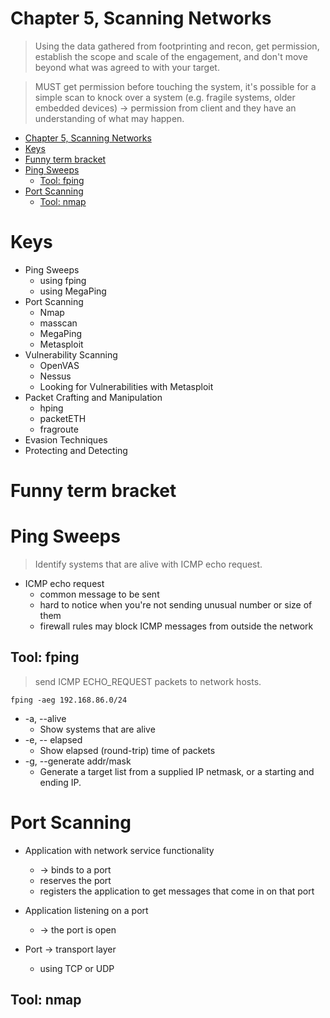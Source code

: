 # Chapter 5, Scanning Networks
> Using the data gathered from footprinting and recon, get permission, establish the scope and scale of the engagement, and don't move beyond what was agreed to with your target.

> MUST get permission before touching the system, it's possible for a simple scan to knock over a system (e.g. fragile systems, older embedded devices) -> permission from client and they have an understanding of what may happen.

- [Chapter 5, Scanning Networks](#chapter-5-scanning-networks)
- [Keys](#keys)
- [Funny term bracket](#funny-term-bracket)
- [Ping Sweeps](#ping-sweeps)
  - [Tool: fping](#tool-fping)
- [Port Scanning](#port-scanning)
  - [Tool: nmap](#tool-nmap)

# Keys
- Ping Sweeps
  - using fping
  - using MegaPing
- Port Scanning
  - Nmap
  - masscan
  - MegaPing
  - Metasploit
- Vulnerability Scanning
  - OpenVAS
  - Nessus
  - Looking for Vulnerabilities with Metasploit
- Packet Crafting and Manipulation
  - hping
  - packetETH
  - fragroute
- Evasion Techniques
- Protecting and Detecting

# Funny term bracket

# Ping Sweeps
> Identify systems that are alive with ICMP echo request.

- ICMP echo request
  - common message to be sent
  - hard to notice when you're not sending unusual number or size of them
  - firewall rules may block ICMP messages from outside the network

## Tool: fping
> send ICMP ECHO_REQUEST packets to network hosts.

```
fping -aeg 192.168.86.0/24
```
- -a, --alive
  - Show systems that are alive
- -e, -- elapsed
  - Show elapsed (round-trip) time of packets
- -g, --generate addr/mask
  - Generate a target list from a supplied IP netmask, or a starting and ending IP.

# Port Scanning

- Application with network service functionality
  - -> binds to a port
  - reserves the port 
  - registers the application to get messages that come in on that port

- Application listening on a port
  - -> the port is open
- Port -> transport layer
  - using TCP or UDP

## Tool: nmap
>